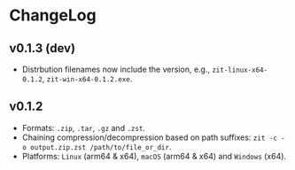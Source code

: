 # ChangeLog

## v0.1.3 (dev)

- Distrbution filenames now include the version, e.g., `zit-linux-x64-0.1.2`, `zit-win-x64-0.1.2.exe`.

## v0.1.2

- Formats: `.zip`, `.tar`, `.gz` and `.zst`.
- Chaining compression/decompression based on path suffixes: `zit -c -o output.zip.zst /path/to/file_or_dir`.
- Platforms: `Linux` (arm64 & x64), `macOS` (arm64 & x64) and `Windows` (x64).
